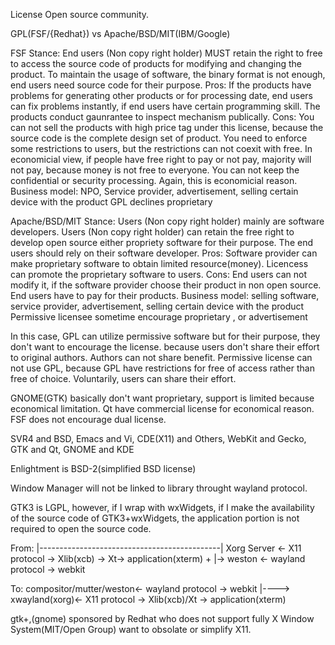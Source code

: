 License Open source community.

GPL(FSF/{Redhat}) vs Apache/BSD/MIT(IBM/Google)

FSF Stance:
End users (Non copy right holder) MUST retain the right to free to access 
the source code of products for modifying and changing the product. 
To maintain the usage of software, the binary format is not enough, end users need 
source code for their purpose.
Pros:
If the products have problems for generating other products or for processing date,
end users can fix problems instantly, if end users have certain programming skill.
The products conduct gaunrantee to inspect mechanism publically.
Cons:
You can not sell the products with high price tag under this license, 
because the source code is the complete design set of product.
You need to enforce some restrictions to users, but the restrictions can not coexit with free.
In economicial view, if people have free right to pay or not pay, majority will not pay, because
money is not free to everyone.
You can not keep the confidential or security processing. Again, this is economicial reason.
Business model: NPO, Service provider, advertisement, selling certain device with the product
GPL declines proprietary

Apache/BSD/MIT Stance:
Users (Non copy right holder) mainly are software developers. 
Users (Non copy right holder) can retain the free right 
to develop open source either propriety software for their purpose.
The end users should rely on their software developer. 
Pros:
Software provider can make proprietary software to obtain limited resource(money).
Licencess can promote the proprietary software to users.
Cons:
End users can not modify it, if the software provider choose their product in non open source.
End users have to pay for their products.
Business model: selling software, service provider, advertisement, selling certain device with the product
Permissive licensee sometime encourage proprietary , or advertisement

In this case, GPL can utilize permissive software but for their purpose, they don't want to encourage the license.
because users don't share their effort to original authors. Authors can not share benefit.
Permissive license can not use GPL, because GPL have restrictions for free of access rather than free of choice.
Voluntarily, users can share their effort.

GNOME(GTK) basically don't want proprietary, support is limited because economical limitation.
Qt have commercial license for economical reason. FSF does not encourage dual license.


SVR4 and BSD, Emacs and Vi, CDE(X11) and Others, WebKit and Gecko, GTK and Qt, GNOME and KDE

Enlightment is BSD-2(simplified BSD license)

Window Manager will not be linked to library throught wayland protocol.

GTK3 is LGPL, however, if I wrap with wxWidgets, if I make the availability of the source code of GTK3+wxWidgets,
the application portion is not required to open the source code.


From:                             |---------------------------------------------|
Xorg Server <- X11 protocol -> Xlib(xcb) -> Xt-> application(xterm)             +
                                  |-> weston <- wayland protocol -> webkit

To:
compositor/mutter/weston<- wayland protocol -> webkit
                  |----> xwayland(xorg)<- X11 protocol -> Xlib(xcb)/Xt -> application(xterm)


gtk+,(gnome) sponsored by Redhat who does not support fully X Window System(MIT/Open Group)
want to obsolate or simplify X11.
